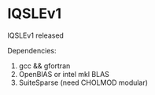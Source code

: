 # IQSLEv1
IQSLEv1 released

Dependencies:
1. gcc && gfortran
2. OpenBlAS or intel mkl BLAS
3. SuiteSparse (need CHOLMOD modular)
